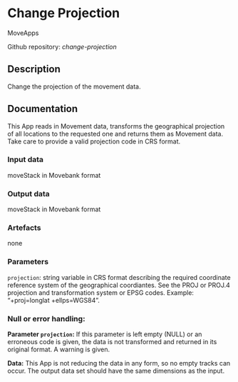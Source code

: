 # Change Projection
MoveApps

Github repository: *change-projection*

## Description
Change the projection of the movement data. 

## Documentation

This App reads in Movement data, transforms the geographical projection of all locations to the requested one and returns them as Movement data. Take care to provide a valid projection code in CRS format.

### Input data
moveStack in Movebank format

### Output data
moveStack in Movebank format

### Artefacts
none

### Parameters 
`projection`: string variable in CRS format describing the required coordinate reference system of the geographical coordiantes. See the PROJ or PROJ.4 projection and transformation system or EPSG codes. Example: “+proj=longlat +ellps=WGS84”.

### Null or error handling:
**Parameter `projection`:** If this parameter is left empty (NULL) or an erroneous code is given, the data is not transformed and returned in its original format. A warning is given.

**Data:** This App is not reducing the data in any form, so no empty tracks can occur. The output data set should have the same dimensions as the input.
